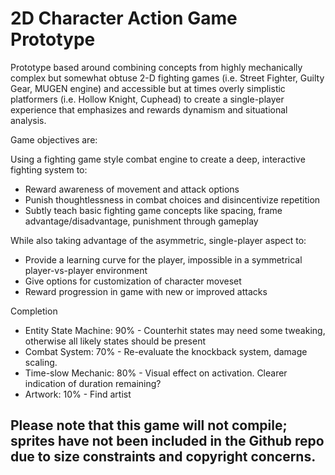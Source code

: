 # 2D Character Action Game Prototype

Prototype based around combining concepts from highly mechanically complex but somewhat obtuse 2-D fighting games (i.e. Street Fighter, Guilty Gear, MUGEN engine) and accessible but at times overly simplistic platformers (i.e. Hollow Knight, Cuphead) to create a single-player experience that emphasizes and rewards dynamism and situational analysis.

Game objectives are:

Using a fighting game style combat engine to create a deep, interactive fighting system to:
* Reward awareness of movement and attack options
* Punish thoughtlessness in combat choices and disincentivize repetition 
* Subtly teach basic fighting game concepts like spacing, frame advantage/disadvantage, punishment through gameplay


While also taking advantage of the asymmetric, single-player aspect to:
* Provide a learning curve for the player, impossible in a symmetrical player-vs-player environment
* Give options for customization of character moveset
* Reward progression in game with new or improved attacks

Completion
* Entity State Machine: 90% - Counterhit states may need some tweaking, otherwise all likely states should be present
* Combat System: 70% - Re-evaluate the knockback system, damage scaling. 
* Time-slow Mechanic: 80% - Visual effect on activation. Clearer indication of duration remaining? 
* Artwork: 10% - Find artist


Please note that this game will not compile; sprites have not been included in the Github repo due to size constraints and copyright concerns. 
-------------
